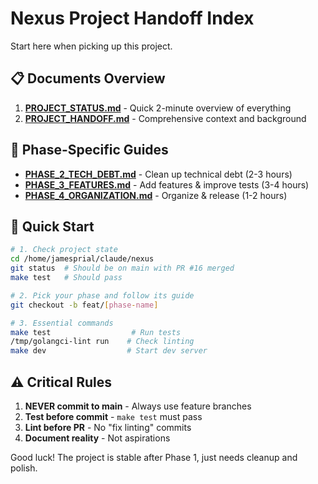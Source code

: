 # Nexus Project Handoff Index

Start here when picking up this project.

## 📋 Documents Overview

1. **[PROJECT_STATUS.md](PROJECT_STATUS.md)** - Quick 2-minute overview of everything
2. **[PROJECT_HANDOFF.md](PROJECT_HANDOFF.md)** - Comprehensive context and background

## 🔧 Phase-Specific Guides

- **[PHASE_2_TECH_DEBT.md](PHASE_2_TECH_DEBT.md)** - Clean up technical debt (2-3 hours)
- **[PHASE_3_FEATURES.md](PHASE_3_FEATURES.md)** - Add features & improve tests (3-4 hours)  
- **[PHASE_4_ORGANIZATION.md](PHASE_4_ORGANIZATION.md)** - Organize & release (1-2 hours)

## 🚀 Quick Start

```bash
# 1. Check project state
cd /home/jamesprial/claude/nexus
git status  # Should be on main with PR #16 merged
make test   # Should pass

# 2. Pick your phase and follow its guide
git checkout -b feat/[phase-name]

# 3. Essential commands
make test                  # Run tests
/tmp/golangci-lint run    # Check linting
make dev                  # Start dev server
```

## ⚠️ Critical Rules

1. **NEVER commit to main** - Always use feature branches
2. **Test before commit** - `make test` must pass
3. **Lint before PR** - No "fix linting" commits
4. **Document reality** - Not aspirations

Good luck! The project is stable after Phase 1, just needs cleanup and polish.
